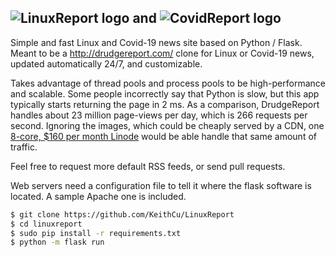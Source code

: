 ![LinuxReport logo](http://keithcu.com/LinuxReport2.png)
**and**
![CovidReport logo](http://keithcu.com//CovidReport.png)
--------------------------------------------------------------------------------
Simple and fast Linux and Covid-19 news site based on Python / Flask. Meant to be a http://drudgereport.com/ clone for Linux or Covid-19 news, updated automatically 24/7, and customizable.

Takes advantage of thread pools and process pools to be high-performance and scalable. Some people incorrectly say that Python is slow, but this app typically starts returning the page in 2 ms. As a comparison, DrudgeReport handles about 23 million page-views per day, which is 266 requests per second. Ignoring the images, which could be cheaply served by a CDN, one [8-core, $160 per month Linode](https://www.linode.com/pricing/) would be able handle that same amount of traffic.

Feel free to request more default RSS feeds, or send pull requests.

Web servers need a configuration file to tell it where the flask software is located. A sample Apache one is included.

```bash
$ git clone https://github.com/KeithCu/LinuxReport
$ cd linuxreport
$ sudo pip install -r requirements.txt
$ python -m flask run
```
